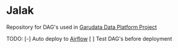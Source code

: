 # Jalak

Repository for DAG's used in [Garudata Data Platform Project][url-garudata]


TODO:
[-] Auto deploy to [Airflow][url-garudata-airflow]
[ ] Test DAG's before deployment


<!-- Links -->

[url-garudata]: https://github.com/stndn/garudata "Garudata Data Platform"
[url-garudata-airflow]: https://flow.71182141.xyz/ "Garudata - Airflow"
